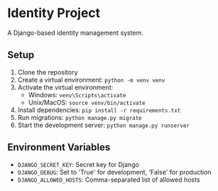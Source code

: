 # Identity Project

A Django-based identity management system.

## Setup

1. Clone the repository
2. Create a virtual environment: `python -m venv venv`
3. Activate the virtual environment:
   - Windows: `venv\Scripts\activate`
   - Unix/MacOS: `source venv/bin/activate`
4. Install dependencies: `pip install -r requirements.txt`
5. Run migrations: `python manage.py migrate`
6. Start the development server: `python manage.py runserver`

## Environment Variables

- `DJANGO_SECRET_KEY`: Secret key for Django
- `DJANGO_DEBUG`: Set to 'True' for development, 'False' for production
- `DJANGO_ALLOWED_HOSTS`: Comma-separated list of allowed hosts